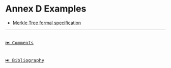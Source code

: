 # Annex D Examples

- [Merkle Tree formal specification](https://github.com/Inferara/merkle-tree-wasm-spec)

---

[<kbd><br>⏮️ Comments<br><br></kbd>](./comments.md)
[<kbd><br>⏭️ Bibliography<br><br></kbd>](./bibliography.md)
